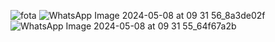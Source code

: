 ![fota](https://github.com/abdallahyasser1277/FOTA-Project/assets/87530618/373050e7-9daf-47fc-a79e-d4b330ab3129)
![WhatsApp Image 2024-05-08 at 09 31 56_8a3de02f](https://github.com/abdallahyasser1277/FOTA-Project/assets/87530618/7330d324-8859-4cfb-872c-efaa6e5fd39b)
![WhatsApp Image 2024-05-08 at 09 31 55_64f67a2b](https://github.com/abdallahyasser1277/FOTA-Project/assets/87530618/3025c83a-b957-4b4e-a00b-98a3c0edf644)

